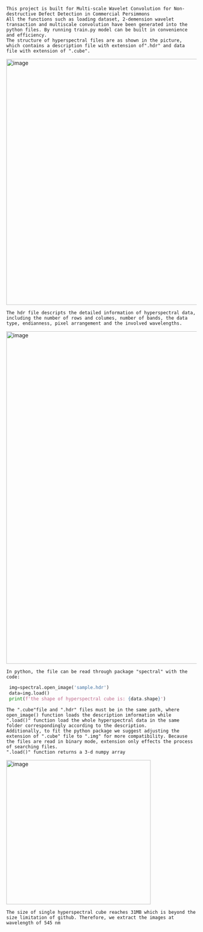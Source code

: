     This project is built for Multi-scale Wavelet Convolution for Non-destructive Defect Detection in Commercial Persimmons
    All the functions such as loading dataset, 2-demension wavelet transaction and multiscale convolution have been generated into the python files. By running train.py model can be built in convenience and efficiency.
    The structure of hyperspectral files are as shown in the picture, which contains a description file with extension of".hdr" and data file with extension of ".cube".
    
<img width="651" alt="image" src="https://github.com/user-attachments/assets/71119618-2f7a-4bb3-9582-02b7d28a3a7b">

    The hdr file descripts the detailed information of hyperspectral data, including the number of rows and columes, number of bands, the data type, endianness, pixel arrangement and the involved wavelengths.
<img width="880" alt="image" src="https://github.com/user-attachments/assets/05c3540a-2fa2-4975-925f-84f574da0598">

    In python, the file can be read through package "spectral" with the code:
   ```python
    img=spectral.open_image('sample.hdr')
    data=img.load()
    print(f'the shape of hyperspectral cube is: {data.shape}')
```  
    The ".cube"file and ".hdr" files must be in the same path, where open_image() function loads the description imformation while ".load()" function load the whole hyperspectral data in the same folder correspondingly according to the description. 
    Additionally, to fit the python package we suggest adjusting the extension of ".cube" file to ".img" for more compatibility. Because the files are read in binary mode, extension only effects the process of searching files.
    ".load()" function returns a 3-d numpy array
<img width="382" alt="image" src="https://github.com/user-attachments/assets/25cd7d1d-1586-4ed8-8866-802caaf6cead" />  

    The size of single hyperspectral cube reaches 31MB which is beyond the size limitation of github. Therefore, we extract the images at wavelength of 545 nm

